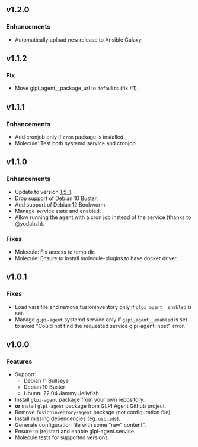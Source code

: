 ## v1.2.0
### Enhancements
* Automatically upload new release to Ansible Galaxy.

## v1.1.2
### Fix
* Move glpi_agent__package_url to `defaults` (fix #1).

## v1.1.1
### Enhancements
* Add cronjob only if `cron` package is installed.
* Molecule: Test both systemd service and cronjob.

## v1.1.0
### Enhancements
* Update to version [1.5-1](https://github.com/glpi-project/glpi-agent/releases/tag/1.5).
* Drop support of Debian 10 Buster.
* Add support of Debian 12 Bookworm.
* Manage service state and enabled.
* Allow running the agent with a cron job instead of the service (thanks to @yodabzh).

### Fixes
* Molecule: Fix access to temp dir.
* Molecule: Ensure to install molecule-plugins to have docker driver.

## v1.0.1

### Fixes
* Load vars file and remove fusioninventory only if `glpi_agent__enabled` is set.
* Manage `glpi-agent` systemd service only if `glpi_agent__enabled` is set to
  avoid "Could not find the requested service glpi-agent: host" error.

## v1.0.0

### Features
* Support:
  * Debian 11 Bullseye
  * Debian 10 Buster
  * Ubuntu 22.04 Jammy Jellyfish
* Install `glpi-agent` package from your own repository.
* **or** install `glpi-agent` package from GLPI Agent Github project.
* Remove `fusioninventory-agent` package (not configuration file).
* Install missing dependencies (eg. `usb.ids`).
* Generate configuration file with some "raw" content".
* Ensure to (re)start and enable glpi-agent.service.
* Molecule tests for supported versions.
